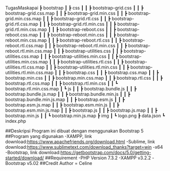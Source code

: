 TugasMaskapai
┣ bootstrap
┃ ┣ css
┃ ┃ ┣ bootstrap-grid.css
┃ ┃ ┣ bootstrap-grid.css.map
┃ ┃ ┣ bootstrap-grid.min.css
┃ ┃ ┣ bootstrap-grid.min.css.map
┃ ┃ ┣ bootstrap-grid.rtl.css
┃ ┃ ┣ bootstrap-grid.rtl.css.map
┃ ┃ ┣ bootstrap-grid.rtl.min.css
┃ ┃ ┣ bootstrap-grid.rtl.min.css.map
┃ ┃ ┣ bootstrap-reboot.css
┃ ┃ ┣ bootstrap-reboot.css.map
┃ ┃ ┣ bootstrap-reboot.min.css
┃ ┃ ┣ bootstrap-reboot.min.css.map
┃ ┃ ┣ bootstrap-reboot.rtl.css
┃ ┃ ┣ bootstrap-reboot.rtl.css.map
┃ ┃ ┣ bootstrap-reboot.rtl.min.css
┃ ┃ ┣ bootstrap-reboot.rtl.min.css.map
┃ ┃ ┣ bootstrap-utilities.css
┃ ┃ ┣ bootstrap-utilities.css.map
┃ ┃ ┣ bootstrap-utilities.min.css
┃ ┃ ┣ bootstrap-utilities.min.css.map
┃ ┃ ┣ bootstrap-utilities.rtl.css
┃ ┃ ┣ bootstrap-utilities.rtl.css.map
┃ ┃ ┣ bootstrap-utilities.rtl.min.css
┃ ┃ ┣ bootstrap-utilities.rtl.min.css.map
┃ ┃ ┣ bootstrap.css
┃ ┃ ┣ bootstrap.css.map
┃ ┃ ┣ bootstrap.min.css
┃ ┃ ┣ bootstrap.min.css.map
┃ ┃ ┣ bootstrap.rtl.css
┃ ┃ ┣ bootstrap.rtl.css.map
┃ ┃ ┣ bootstrap.rtl.min.css
┃ ┃ ┗ bootstrap.rtl.min.css.map
┃ ┗ js
┃ ┃ ┣ bootstrap.bundle.js
┃ ┃ ┣ bootstrap.bundle.js.map
┃ ┃ ┣ bootstrap.bundle.min.js
┃ ┃ ┣ bootstrap.bundle.min.js.map
┃ ┃ ┣ bootstrap.esm.js
┃ ┃ ┣ bootstrap.esm.js.map
┃ ┃ ┣ bootstrap.esm.min.js
┃ ┃ ┣ bootstrap.esm.min.js.map
┃ ┃ ┣ bootstrap.js
┃ ┃ ┣ bootstrap.js.map
┃ ┃ ┣ bootstrap.min.js
┃ ┃ ┗ bootstrap.min.js.map
┣ img
┃ ┗ logo.png
┣ data.json
┗ index.php

##Deskripsi
Program ini dibuat dengan menggunakan Bootstrap 5
##Program yang digunakan
-XAMPP, link download:https://www.apachefriends.org/download.html
-Sublime, link download:https://www.sublimetext.com/download_thanks?target=win
-x64
-Bootstrap, link download:https://getbootstrap.com/docs/5.0/getting-started/download/
##Requirement
-PHP Version 7.3.2
-XAMPP v3.2.2
-Bootstrap v5.02
##Credit
Author = Celine
